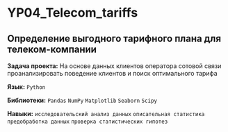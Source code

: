 # YP04_Telecom_tariffs
## Определение выгодного тарифного плана для телеком-компании
**Задача проекта:** На основе данных клиентов оператора сотовой связи проанализировать поведение клиентов и поиск оптимального тарифа 

**Язык:** `Python` 

**Библиотеки:** `Pandas` `NumPy` `Matplotlib` `Seaborn` `Scipy`

**Навыки:** `исследовательский анализ данных` `описательная статистика` `предобработка данных` `проверка статистических гипотез`

